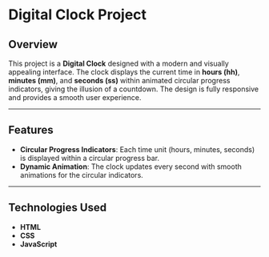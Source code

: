 # Digital Clock Project

## Overview
This project is a **Digital Clock** designed with a modern and visually appealing interface. The clock displays the current time in **hours (hh)**, **minutes (mm)**, and **seconds (ss)** within animated circular progress indicators, giving the illusion of a countdown. The design is fully responsive and provides a smooth user experience.

---

## Features
- **Circular Progress Indicators**: Each time unit (hours, minutes, seconds) is displayed within a circular progress bar.
- **Dynamic Animation**: The clock updates every second with smooth animations for the circular indicators.
  
---  

## Technologies Used
- **HTML**
- **CSS**
- **JavaScript**




